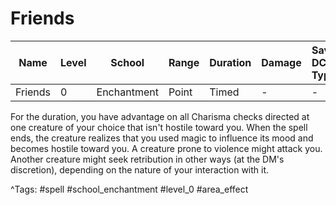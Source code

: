 # Friends

| Name | Level | School | Range | Duration | Damage | Save DC & Type |
|------|-------|--------|-------|----------|--------|----------------|
| Friends | 0 | Enchantment | Point | Timed | - | - |

For the duration, you have advantage on all Charisma checks directed at one creature of your choice that isn't hostile toward you. When the spell ends, the creature realizes that you used magic to influence its mood and becomes hostile toward you. A creature prone to violence might attack you. Another creature might seek retribution in other ways (at the DM's discretion), depending on the nature of your interaction with it.

^Tags: #spell #school_enchantment #level_0 #area_effect
